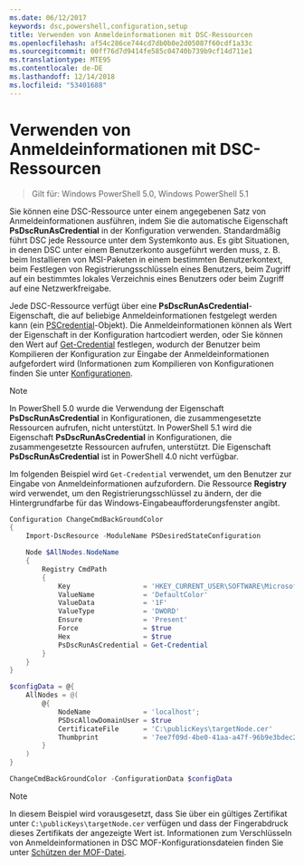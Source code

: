 ```yaml
---
ms.date: 06/12/2017
keywords: dsc,powershell,configuration,setup
title: Verwenden von Anmeldeinformationen mit DSC-Ressourcen
ms.openlocfilehash: af54c286ce744cd7db0b0e2d05087f60cdf1a33c
ms.sourcegitcommit: 00ff76d7d9414fe585c04740b739b9cf14d711e1
ms.translationtype: MTE95
ms.contentlocale: de-DE
ms.lasthandoff: 12/14/2018
ms.locfileid: "53401688"
---
```

# <a name="use-credentials-with-dsc-resources"></a>Verwenden von Anmeldeinformationen mit DSC-Ressourcen

> Gilt für: Windows PowerShell 5.0, Windows PowerShell 5.1

Sie können eine DSC-Ressource unter einem angegebenen Satz von Anmeldeinformationen ausführen, indem Sie die automatische Eigenschaft **PsDscRunAsCredential** in der Konfiguration verwenden.
Standardmäßig führt DSC jede Ressource unter dem Systemkonto aus.
Es gibt Situationen, in denen DSC unter einem Benutzerkonto ausgeführt werden muss, z. B. beim Installieren von MSI-Paketen in einem bestimmten Benutzerkontext, beim Festlegen von Registrierungsschlüsseln eines Benutzers, beim Zugriff auf ein bestimmtes lokales Verzeichnis eines Benutzers oder beim Zugriff auf eine Netzwerkfreigabe.

Jede DSC-Ressource verfügt über eine **PsDscRunAsCredential**-Eigenschaft, die auf beliebige Anmeldeinformationen festgelegt werden kann (ein [PSCredential](/dotnet/api/system.management.automation.pscredential)-Objekt).
Die Anmeldeinformationen können als Wert der Eigenschaft in der Konfiguration hartcodiert werden, oder Sie können den Wert auf [Get-Credential](/powershell/module/Microsoft.PowerShell.Security/Get-Credential) festlegen, wodurch der Benutzer beim Kompilieren der Konfiguration zur Eingabe der Anmeldeinformationen aufgefordert wird (Informationen zum Kompilieren von Konfigurationen finden Sie unter [Konfigurationen](configurations.md).

> [!NOTE]
> In PowerShell 5.0 wurde die Verwendung der Eigenschaft **PsDscRunAsCredential** in Konfigurationen, die zusammengesetzte Ressourcen aufrufen, nicht unterstützt.
> In PowerShell 5.1 wird die Eigenschaft **PsDscRunAsCredential** in Konfigurationen, die zusammengesetzte Ressourcen aufrufen, unterstützt.
> Die Eigenschaft **PsDscRunAsCredential** ist in PowerShell 4.0 nicht verfügbar.

Im folgenden Beispiel wird `Get-Credential` verwendet, um den Benutzer zur Eingabe von Anmeldeinformationen aufzufordern.
Die Ressource **Registry** wird verwendet, um den Registrierungsschlüssel zu ändern, der die Hintergrundfarbe für das Windows-Eingabeaufforderungsfenster angibt.

```powershell
Configuration ChangeCmdBackGroundColor
{
    Import-DscResource -ModuleName PSDesiredStateConfiguration

    Node $AllNodes.NodeName
    {
        Registry CmdPath
        {
            Key                  = 'HKEY_CURRENT_USER\SOFTWARE\Microsoft\Command Processor'
            ValueName            = 'DefaultColor'
            ValueData            = '1F'
            ValueType            = 'DWORD'
            Ensure               = 'Present'
            Force                = $true
            Hex                  = $true
            PsDscRunAsCredential = Get-Credential
        }
    }
}

$configData = @{
    AllNodes = @(
        @{
            NodeName             = 'localhost';
            PSDscAllowDomainUser = $true
            CertificateFile      = 'C:\publicKeys\targetNode.cer'
            Thumbprint           = '7ee7f09d-4be0-41aa-a47f-96b9e3bdec25'
        }
    )
}

ChangeCmdBackGroundColor -ConfigurationData $configData
```

> [!NOTE]
> In diesem Beispiel wird vorausgesetzt, dass Sie über ein gültiges Zertifikat unter `C:\publicKeys\targetNode.cer` verfügen und dass der Fingerabdruck dieses Zertifikats der angezeigte Wert ist.
> Informationen zum Verschlüsseln von Anmeldeinformationen in DSC MOF-Konfigurationsdateien finden Sie unter [Schützen der MOF-Datei](../pull-server/secureMOF.md).
